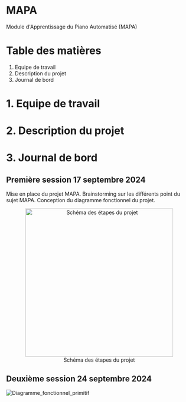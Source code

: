 # MAPA
Module d'Apprentissage du Piano Automatisé (MAPA)

# Table des matières
1. Equipe de travail
2. Description du projet
3. Journal de bord

# 1. Equipe de travail

# 2. Description du projet

# 3. Journal de bord

## Première session 17 septembre 2024

Mise en place du projet MAPA. Brainstorming sur les différents point du sujet MAPA. Conception du diagramme fonctionnel du projet.

<div align="center">
  <img src="https://github.com/user-attachments/assets/c3d9098e-1550-47c4-95c5-e33217d4f7e7" alt="Schéma des étapes du projet" width="400"/>
</div>
<div align="center">
Schéma des étapes du projet
</div>




## Deuxième session 24 septembre 2024
![Diagramme_fonctionnel_primitif](https://github.com/user-attachments/assets/de302488-39e3-42fb-bcfc-21a35f90154a)
